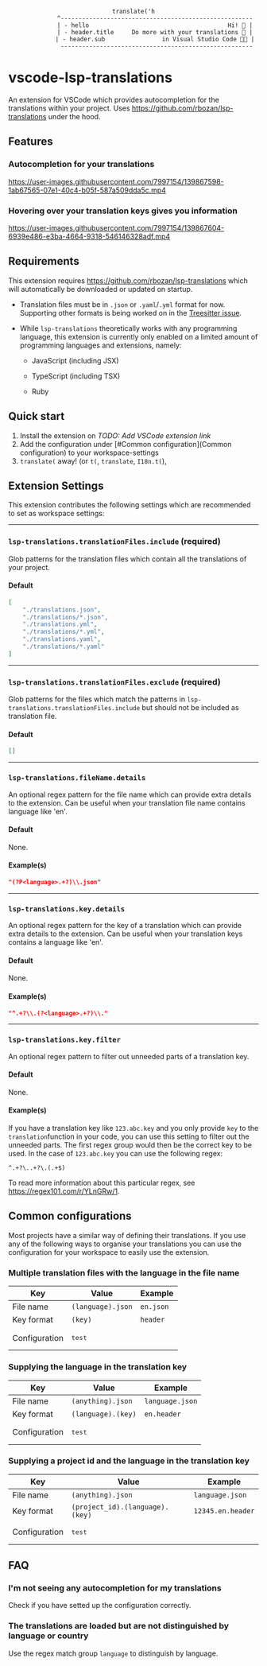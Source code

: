 
**<center>**
```
translate('h
            ^------------------------------------------------------
            | - hello                                       Hi! 👋 |
            | - header.title     Do more with your translations 📔 |
            | - header.sub                in Visual Studio Code 👩‍💻 |
             ------------------------------------------------------
```
**</center>**
# vscode-lsp-translations

An extension for VSCode which provides autocompletion for the translations within your project. Uses https://github.com/rbozan/lsp-translations under the hood.

## Features

### Autocompletion for your translations

https://user-images.githubusercontent.com/7997154/139867598-1ab67565-07e1-40c4-b05f-587a509dda5c.mp4

### Hovering over your translation keys gives you information

https://user-images.githubusercontent.com/7997154/139867604-6939e486-e3ba-4664-9318-546146328adf.mp4

## Requirements
This extension requires https://github.com/rbozan/lsp-translations which will automatically be downloaded or updated on startup.
* Translation files must be in `.json` or `.yaml`/`.yml` format for now. Supporting other formats is being worked on in the [Treesitter issue](https://github.com/rbozan/lsp-translations/issues/10).
* While  `lsp-translations`  theoretically  works  with  any  programming  language,  this  extension  is  currently  only  enabled  on  a  limited  amount  of  programming  languages  and  extensions,  namely:

	-  JavaScript  (including  JSX)

	-  TypeScript  (including  TSX)

	-  Ruby


## Quick start
1. Install the extension on *TODO: Add VSCode extension link*
2. Add the configuration under [#Common configuration](Common configuration) to your workspace-settings
3. `translate(` away! (or `t(`, `translate`, `I18n.t(`),

## Extension Settings

This extension contributes the following settings which are recommended to set as workspace settings:

___
###  `lsp-translations.translationFiles.include` (required)
Glob patterns for the translation files which contain all the translations of your project.

#### Default
```json
[
	"./translations.json",
	"./translations/*.json",
	"./translations.yml",
	"./translations/*.yml",
	"./translations.yaml",
	"./translations/*.yaml"
]
```

___
###  `lsp-translations.translationFiles.exclude` (required)
Glob patterns for the files which match the patterns in `lsp-translations.translationFiles.include` but should not be included as translation file.

#### Default
```json
[]
```
___
### `lsp-translations.fileName.details`
An optional regex pattern for the file name which can provide extra details to the extension. Can be useful when your translation file name contains language like 'en'.

#### Default
None.

#### Example(s)
```json
"(?P<language>.+?)\\.json"
```
___
### `lsp-translations.key.details`
An optional regex pattern for the key of a translation which can provide extra details to the extension. Can be useful when your translation keys contains a language like 'en'.

#### Default
None.

#### Example(s)

```json
"^.+?\\.(?<language>.+?)\\."
```
___
### `lsp-translations.key.filter`
An optional regex pattern to filter out unneeded parts of a translation key.

#### Default
None.

#### Example(s)
If you have a translation key like `123.abc.key` and you only provide `key` to the `translation`function in your code, you can use this setting to filter out the unneeded parts. The first regex group would then be the correct key to be used. In the case of `123.abc.key` you can use the following regex:
```regex
^.+?\..+?\.(.+$)
```
To read more information about this particular regex, see https://regex101.com/r/YLnGRw/1.

## Common configurations
Most projects have a similar way of defining their translations. If you use any of the following ways to organise your translations you can use the configuration for your workspace to easily use the extension.

### Multiple translation files with the language in the file name

Key | Value | Example
-----------|-----------|--------
File name | `(language).json` | `en.json`
Key format | `(key)` | `header`
Configuration| <pre lang="json">test</pre>

### Supplying the language in the translation key

Key | Value | Example
-----------|-----------|--------
File name | `(anything).json` | `language.json`
Key format | `(language).(key)` | `en.header`
Configuration| <pre lang="json">test</pre>

### Supplying a project id and the language in the translation key

Key | Value | Example
-----------|-----------|--------
File name | `(anything).json` | `language.json`
Key format | `(project_id).(language).(key)` | `12345.en.header`
Configuration| <pre lang="json">test</pre>

## FAQ
### I'm not seeing any autocompletion for my translations
Check if you have setted up the configuration correctly.

### The translations are loaded but are not distinguished by language or country
Use the regex match group `language` to distinguish by language.
